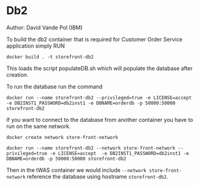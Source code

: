 # Db2

Author: David Vande Pol (IBM)

To build the db2 container that is required for Customer Order Service application simply RUN

`docker build . -t storefront-db2`

This loads the script populateDB.sh which will populate the database after creation.

To run the database run the command


`docker run --name storefront-db2 --privileged=true -e LICENSE=accept  -e DB2INST1_PASSWORD=db2inst1 -e DBNAME=orderdb -p 50000:50000 storefront-db2`

If you want to connect to the database from another container you have to run on the same network.

`docker create network store-front-network`

`docker run --name storefront-db2 --network store-front-network --privileged=true -e LICENSE=accept  -e DB2INST1_PASSWORD=db2inst1 -e DBNAME=orderdb -p 50000:50000 storefront-db2`

Then in the tWAS container we would include `--network store-front-network` reference the database using hostname `storefront-db2`.

